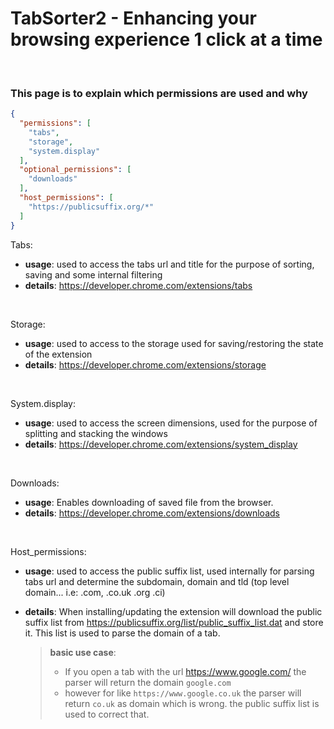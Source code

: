 # TabSorter2 - Enhancing your browsing experience 1 click at a time
>
<br>

### This page is to explain which permissions are used and why

```json
{
  "permissions": [
    "tabs",
    "storage",
    "system.display"
  ],
  "optional_permissions": [
    "downloads"
  ],
  "host_permissions": [
    "https://publicsuffix.org/*"
  ]
}
```


Tabs:
  - **usage**: used to access the tabs url and title for the purpose of sorting, saving and some internal filtering
  - **details**:  https://developer.chrome.com/extensions/tabs

<br>

Storage:
  - **usage**: used to access to the storage used for saving/restoring the state of the extension
  - **details**: https://developer.chrome.com/extensions/storage

<br>

System.display:
  - **usage**: used to access the screen dimensions, used for the purpose of splitting and stacking the windows
  - **details**: https://developer.chrome.com/extensions/system_display

<br>

Downloads:
  - **usage**: Enables downloading of saved file from the browser.
  - **details**: https://developer.chrome.com/extensions/downloads

<br>

Host_permissions:
  - **usage**: used to access the public suffix list, used internally for parsing tabs url and determine the subdomain, domain and tld (top level domain... i.e: .com, .co.uk .org .ci)
  - **details**: When installing/updating the extension will download the public suffix list from https://publicsuffix.org/list/public_suffix_list.dat and store it.
  This list is used to parse the domain of a tab.

    >**basic use case**:
    >- If you open a tab with the url https://www.google.com/ the parser will return the domain `google.com`
    >- however for like `https://www.google.co.uk` the parser will return `co.uk` as domain which is wrong. the public suffix list is used to correct that.
